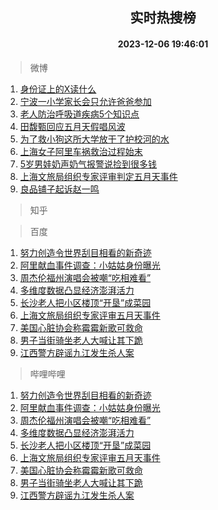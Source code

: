 <div align="center"><h2>实时热搜榜</h2><h4>2023-12-06 19:46:01</h4></div>

> 微博  

1. [身份证上的X读什么](https://s.weibo.com/weibo?q=%23%E8%BA%AB%E4%BB%BD%E8%AF%81%E4%B8%8A%E7%9A%84X%E8%AF%BB%E4%BB%80%E4%B9%88%23&t=31&band_rank=1&Refer=top)<br />
2. [宁波一小学家长会只允许爸爸参加](https://s.weibo.com/weibo?q=%23%E5%AE%81%E6%B3%A2%E4%B8%80%E5%B0%8F%E5%AD%A6%E5%AE%B6%E9%95%BF%E4%BC%9A%E5%8F%AA%E5%85%81%E8%AE%B8%E7%88%B8%E7%88%B8%E5%8F%82%E5%8A%A0%23&t=31&band_rank=2&Refer=top)<br />
3. [老人防治呼吸道疾病5个知识点](https://s.weibo.com/weibo?q=%23%E8%80%81%E4%BA%BA%E9%98%B2%E6%B2%BB%E5%91%BC%E5%90%B8%E9%81%93%E7%96%BE%E7%97%855%E4%B8%AA%E7%9F%A5%E8%AF%86%E7%82%B9%23&t=31&band_rank=3&Refer=top)<br />
4. [田馥甄回应五月天假唱风波](https://s.weibo.com/weibo?q=%23%E7%94%B0%E9%A6%A5%E7%94%84%E5%9B%9E%E5%BA%94%E4%BA%94%E6%9C%88%E5%A4%A9%E5%81%87%E5%94%B1%E9%A3%8E%E6%B3%A2%23&t=31&band_rank=4&Refer=top)<br />
5. [为了救小狗这所大学放干了护校河的水](https://s.weibo.com/weibo?q=%23%E4%B8%BA%E4%BA%86%E6%95%91%E5%B0%8F%E7%8B%97%E8%BF%99%E6%89%80%E5%A4%A7%E5%AD%A6%E6%94%BE%E5%B9%B2%E4%BA%86%E6%8A%A4%E6%A0%A1%E6%B2%B3%E7%9A%84%E6%B0%B4%23&t=31&band_rank=5&Refer=top)<br />
6. [上海女子阿里车祸救治过程始末](https://s.weibo.com/weibo?q=%23%E4%B8%8A%E6%B5%B7%E5%A5%B3%E5%AD%90%E9%98%BF%E9%87%8C%E8%BD%A6%E7%A5%B8%E6%95%91%E6%B2%BB%E8%BF%87%E7%A8%8B%E5%A7%8B%E6%9C%AB%23&t=31&band_rank=6&Refer=top)<br />
7. [5岁男娃奶声奶气报警说捡到很多钱](https://s.weibo.com/weibo?q=%235%E5%B2%81%E7%94%B7%E5%A8%83%E5%A5%B6%E5%A3%B0%E5%A5%B6%E6%B0%94%E6%8A%A5%E8%AD%A6%E8%AF%B4%E6%8D%A1%E5%88%B0%E5%BE%88%E5%A4%9A%E9%92%B1%23&t=31&band_rank=7&Refer=top)<br />
8. [上海文旅局组织专家评审判定五月天事件](https://s.weibo.com/weibo?q=%23%E4%B8%8A%E6%B5%B7%E6%96%87%E6%97%85%E5%B1%80%E7%BB%84%E7%BB%87%E4%B8%93%E5%AE%B6%E8%AF%84%E5%AE%A1%E5%88%A4%E5%AE%9A%E4%BA%94%E6%9C%88%E5%A4%A9%E4%BA%8B%E4%BB%B6%23&t=31&band_rank=8&Refer=top)<br />
9. [良品铺子起诉赵一鸣](https://s.weibo.com/weibo?q=%23%E8%89%AF%E5%93%81%E9%93%BA%E5%AD%90%E8%B5%B7%E8%AF%89%E8%B5%B5%E4%B8%80%E9%B8%A3%23&t=31&band_rank=9&Refer=top)<br />

> 知乎  


> 百度  

1. [努力创造令世界刮目相看的新奇迹](https://www.baidu.com/s?wd=%E5%8A%AA%E5%8A%9B%E5%88%9B%E9%80%A0%E4%BB%A4%E4%B8%96%E7%95%8C%E5%88%AE%E7%9B%AE%E7%9B%B8%E7%9C%8B%E7%9A%84%E6%96%B0%E5%A5%87%E8%BF%B9&sa=fyb_news&rsv_dl=fyb_news)<br />
2. [阿里献血事件调查：小姑姑身份曝光](https://www.baidu.com/s?wd=%E9%98%BF%E9%87%8C%E7%8C%AE%E8%A1%80%E4%BA%8B%E4%BB%B6%E8%B0%83%E6%9F%A5%EF%BC%9A%E5%B0%8F%E5%A7%91%E5%A7%91%E8%BA%AB%E4%BB%BD%E6%9B%9D%E5%85%89&sa=fyb_news&rsv_dl=fyb_news)<br />
3. [周杰伦福州演唱会被嘲“吃相难看”](https://www.baidu.com/s?wd=%E5%91%A8%E6%9D%B0%E4%BC%A6%E7%A6%8F%E5%B7%9E%E6%BC%94%E5%94%B1%E4%BC%9A%E8%A2%AB%E5%98%B2%E2%80%9C%E5%90%83%E7%9B%B8%E9%9A%BE%E7%9C%8B%E2%80%9D&sa=fyb_news&rsv_dl=fyb_news)<br />
4. [多维度数据凸显经济澎湃活力](https://www.baidu.com/s?wd=%E5%A4%9A%E7%BB%B4%E5%BA%A6%E6%95%B0%E6%8D%AE%E5%87%B8%E6%98%BE%E7%BB%8F%E6%B5%8E%E6%BE%8E%E6%B9%83%E6%B4%BB%E5%8A%9B&sa=fyb_news&rsv_dl=fyb_news)<br />
5. [长沙老人把小区楼顶“开垦”成菜园](https://www.baidu.com/s?wd=%E9%95%BF%E6%B2%99%E8%80%81%E4%BA%BA%E6%8A%8A%E5%B0%8F%E5%8C%BA%E6%A5%BC%E9%A1%B6%E2%80%9C%E5%BC%80%E5%9E%A6%E2%80%9D%E6%88%90%E8%8F%9C%E5%9B%AD&sa=fyb_news&rsv_dl=fyb_news)<br />
6. [上海文旅局组织专家评审五月天事件](https://www.baidu.com/s?wd=%E4%B8%8A%E6%B5%B7%E6%96%87%E6%97%85%E5%B1%80%E7%BB%84%E7%BB%87%E4%B8%93%E5%AE%B6%E8%AF%84%E5%AE%A1%E4%BA%94%E6%9C%88%E5%A4%A9%E4%BA%8B%E4%BB%B6&sa=fyb_news&rsv_dl=fyb_news)<br />
7. [美国心脏协会称霉霉新歌可救命](https://www.baidu.com/s?wd=%E7%BE%8E%E5%9B%BD%E5%BF%83%E8%84%8F%E5%8D%8F%E4%BC%9A%E7%A7%B0%E9%9C%89%E9%9C%89%E6%96%B0%E6%AD%8C%E5%8F%AF%E6%95%91%E5%91%BD&sa=fyb_news&rsv_dl=fyb_news)<br />
8. [男子当街骑坐老人大喊让其下跪](https://www.baidu.com/s?wd=%E7%94%B7%E5%AD%90%E5%BD%93%E8%A1%97%E9%AA%91%E5%9D%90%E8%80%81%E4%BA%BA%E5%A4%A7%E5%96%8A%E8%AE%A9%E5%85%B6%E4%B8%8B%E8%B7%AA&sa=fyb_news&rsv_dl=fyb_news)<br />
9. [江西警方辟谣九江发生杀人案](https://www.baidu.com/s?wd=%E6%B1%9F%E8%A5%BF%E8%AD%A6%E6%96%B9%E8%BE%9F%E8%B0%A3%E4%B9%9D%E6%B1%9F%E5%8F%91%E7%94%9F%E6%9D%80%E4%BA%BA%E6%A1%88&sa=fyb_news&rsv_dl=fyb_news)<br />

> 哔哩哔哩  

1. [努力创造令世界刮目相看的新奇迹](https://www.baidu.com/s?wd=%E5%8A%AA%E5%8A%9B%E5%88%9B%E9%80%A0%E4%BB%A4%E4%B8%96%E7%95%8C%E5%88%AE%E7%9B%AE%E7%9B%B8%E7%9C%8B%E7%9A%84%E6%96%B0%E5%A5%87%E8%BF%B9&sa=fyb_news&rsv_dl=fyb_news)<br />
2. [阿里献血事件调查：小姑姑身份曝光](https://www.baidu.com/s?wd=%E9%98%BF%E9%87%8C%E7%8C%AE%E8%A1%80%E4%BA%8B%E4%BB%B6%E8%B0%83%E6%9F%A5%EF%BC%9A%E5%B0%8F%E5%A7%91%E5%A7%91%E8%BA%AB%E4%BB%BD%E6%9B%9D%E5%85%89&sa=fyb_news&rsv_dl=fyb_news)<br />
3. [周杰伦福州演唱会被嘲“吃相难看”](https://www.baidu.com/s?wd=%E5%91%A8%E6%9D%B0%E4%BC%A6%E7%A6%8F%E5%B7%9E%E6%BC%94%E5%94%B1%E4%BC%9A%E8%A2%AB%E5%98%B2%E2%80%9C%E5%90%83%E7%9B%B8%E9%9A%BE%E7%9C%8B%E2%80%9D&sa=fyb_news&rsv_dl=fyb_news)<br />
4. [多维度数据凸显经济澎湃活力](https://www.baidu.com/s?wd=%E5%A4%9A%E7%BB%B4%E5%BA%A6%E6%95%B0%E6%8D%AE%E5%87%B8%E6%98%BE%E7%BB%8F%E6%B5%8E%E6%BE%8E%E6%B9%83%E6%B4%BB%E5%8A%9B&sa=fyb_news&rsv_dl=fyb_news)<br />
5. [长沙老人把小区楼顶“开垦”成菜园](https://www.baidu.com/s?wd=%E9%95%BF%E6%B2%99%E8%80%81%E4%BA%BA%E6%8A%8A%E5%B0%8F%E5%8C%BA%E6%A5%BC%E9%A1%B6%E2%80%9C%E5%BC%80%E5%9E%A6%E2%80%9D%E6%88%90%E8%8F%9C%E5%9B%AD&sa=fyb_news&rsv_dl=fyb_news)<br />
6. [上海文旅局组织专家评审五月天事件](https://www.baidu.com/s?wd=%E4%B8%8A%E6%B5%B7%E6%96%87%E6%97%85%E5%B1%80%E7%BB%84%E7%BB%87%E4%B8%93%E5%AE%B6%E8%AF%84%E5%AE%A1%E4%BA%94%E6%9C%88%E5%A4%A9%E4%BA%8B%E4%BB%B6&sa=fyb_news&rsv_dl=fyb_news)<br />
7. [美国心脏协会称霉霉新歌可救命](https://www.baidu.com/s?wd=%E7%BE%8E%E5%9B%BD%E5%BF%83%E8%84%8F%E5%8D%8F%E4%BC%9A%E7%A7%B0%E9%9C%89%E9%9C%89%E6%96%B0%E6%AD%8C%E5%8F%AF%E6%95%91%E5%91%BD&sa=fyb_news&rsv_dl=fyb_news)<br />
8. [男子当街骑坐老人大喊让其下跪](https://www.baidu.com/s?wd=%E7%94%B7%E5%AD%90%E5%BD%93%E8%A1%97%E9%AA%91%E5%9D%90%E8%80%81%E4%BA%BA%E5%A4%A7%E5%96%8A%E8%AE%A9%E5%85%B6%E4%B8%8B%E8%B7%AA&sa=fyb_news&rsv_dl=fyb_news)<br />
9. [江西警方辟谣九江发生杀人案](https://www.baidu.com/s?wd=%E6%B1%9F%E8%A5%BF%E8%AD%A6%E6%96%B9%E8%BE%9F%E8%B0%A3%E4%B9%9D%E6%B1%9F%E5%8F%91%E7%94%9F%E6%9D%80%E4%BA%BA%E6%A1%88&sa=fyb_news&rsv_dl=fyb_news)<br />
